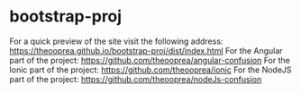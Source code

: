 # bootstrap-proj
For a quick preview of the site visit the following address:
https://theooprea.github.io/bootstrap-proj/dist/index.html
For the Angular part of the project:
https://github.com/theooprea/angular-confusion
For the Ionic part of the project:
https://github.com/theooprea/ionic
For the NodeJS part of the project:
https://github.com/theooprea/nodeJs-confusion
